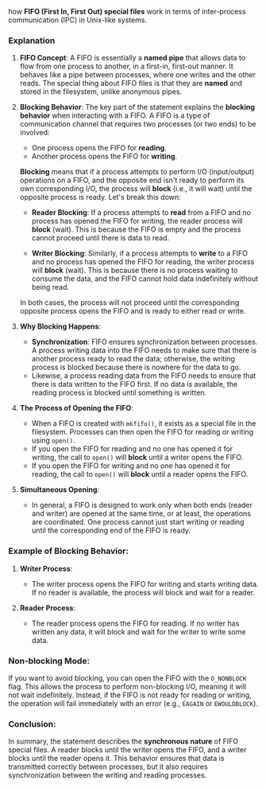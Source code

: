  how **FIFO (First In, First Out) special files** work in terms of inter-process communication (IPC) in Unix-like systems.

### Explanation

1. **FIFO Concept**: 
   A FIFO is essentially a **named pipe** that allows data to flow from one process to another, in a first-in, first-out manner. It behaves like a pipe between processes, where one writes and the other reads. The special thing about FIFO files is that they are **named** and stored in the filesystem, unlike anonymous pipes.

2. **Blocking Behavior**: 
   The key part of the statement explains the **blocking behavior** when interacting with a FIFO. A FIFO is a type of communication channel that requires two processes (or two ends) to be involved:
   
   - One process opens the FIFO for **reading**.
   - Another process opens the FIFO for **writing**.

   **Blocking** means that if a process attempts to perform I/O (input/output) operations on a FIFO, and the opposite end isn't ready to perform its own corresponding I/O, the process will **block** (i.e., it will wait) until the opposite process is ready. Let's break this down:

   - **Reader Blocking**: If a process attempts to **read** from a FIFO and no process has opened the FIFO for writing, the reader process will **block** (wait). This is because the FIFO is empty and the process cannot proceed until there is data to read.
   
   - **Writer Blocking**: Similarly, if a process attempts to **write** to a FIFO and no process has opened the FIFO for reading, the writer process will **block** (wait). This is because there is no process waiting to consume the data, and the FIFO cannot hold data indefinitely without being read.

   In both cases, the process will not proceed until the corresponding opposite process opens the FIFO and is ready to either read or write.

3. **Why Blocking Happens**:
   - **Synchronization**: FIFO ensures synchronization between processes. A process writing data into the FIFO needs to make sure that there is another process ready to read the data; otherwise, the writing process is blocked because there is nowhere for the data to go.
   - Likewise, a process reading data from the FIFO needs to ensure that there is data written to the FIFO first. If no data is available, the reading process is blocked until something is written.

4. **The Process of Opening the FIFO**:
   - When a FIFO is created with `mkfifo()`, it exists as a special file in the filesystem. Processes can then open the FIFO for reading or writing using `open()`.
   - If you open the FIFO for reading and no one has opened it for writing, the call to `open()` will **block** until a writer opens the FIFO.
   - If you open the FIFO for writing and no one has opened it for reading, the call to `open()` will **block** until a reader opens the FIFO.

5. **Simultaneous Opening**:
   - In general, a FIFO is designed to work only when both ends (reader and writer) are opened at the same time, or at least, the operations are coordinated. One process cannot just start writing or reading until the corresponding end of the FIFO is ready.

### Example of Blocking Behavior:
1. **Writer Process**:
   - The writer process opens the FIFO for writing and starts writing data. If no reader is available, the process will block and wait for a reader.
   
2. **Reader Process**:
   - The reader process opens the FIFO for reading. If no writer has written any data, it will block and wait for the writer to write some data.

### Non-blocking Mode:
If you want to avoid blocking, you can open the FIFO with the `O_NONBLOCK` flag. This allows the process to perform non-blocking I/O, meaning it will not wait indefinitely. Instead, if the FIFO is not ready for reading or writing, the operation will fail immediately with an error (e.g., `EAGAIN` or `EWOULDBLOCK`).

### Conclusion:
In summary, the statement describes the **synchronous nature** of FIFO special files. A reader blocks until the writer opens the FIFO, and a writer blocks until the reader opens it. This behavior ensures that data is transmitted correctly between processes, but it also requires synchronization between the writing and reading processes.
